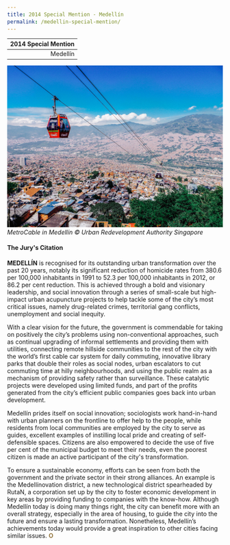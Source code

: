 ```yaml
---
title: 2014 Special Mention - Medellín
permalink: /medellin-special-mention/
---
```


| 2014 Special Mention | 
|---:|
| Medellín | 

![MetroCable in Medellín](/images/special-mentions/medellin.jpg)_MetroCable in Medellín © Urban Redevelopment Authority Singapore_

#### **The Jury's Citation**

**MEDELLÍN** is recognised for its outstanding urban transformation over the past 20 years, notably its significant reduction of homicide rates from 380.6 per 100,000 inhabitants in 1991 to 52.3 per 100,000 inhabitants in 2012, or 86.2 per cent reduction. This is achieved through a bold and visionary leadership, and social innovation through a series of small-scale but high-impact urban acupuncture projects to help tackle some of the city’s most critical issues, namely drug-related crimes, territorial gang conflicts, unemployment and social inequity.

With a clear vision for the future, the government is commendable for taking on positively the city’s problems using non-conventional approaches, such as continual upgrading of informal settlements and providing them with utilities, connecting remote hillside communities to the rest of the city with the world’s first cable car system for daily commuting, innovative library parks that double their roles as social nodes, urban escalators to cut commuting time at hilly neighbourhoods, and using the public realm as a mechanism of providing safety rather than surveillance. These catalytic projects were developed using limited funds, and part of the profits generated from the city’s efficient public companies goes back into urban development.

Medellín prides itself on social innovation; sociologists work hand-in-hand with urban planners on the frontline to offer help to the people, while residents from local communities are employed by the city to serve as guides, excellent examples of instilling local pride and creating of self-defensible spaces. Citizens are also empowered to decide the use of five per cent of the municipal budget to meet their needs, even the poorest citizen is made an active participant of the city's transformation.

To ensure a sustainable economy, efforts can be seen from both the government and the private sector in their strong alliances. An example is the Medellínovation district, a new technological district spearheaded by RutaN, a corporation set up by the city to foster economic development in key areas by providing funding to companies with the know-how. Although Medellín today is doing many things right, the city can benefit more with an overall strategy, especially in the area of housing, to guide the city into the future and ensure a lasting transformation. Nonetheless, Medellín’s achievements today would provide a great inspiration to other cities facing similar issues. **<font color="#967942">O</font>**
